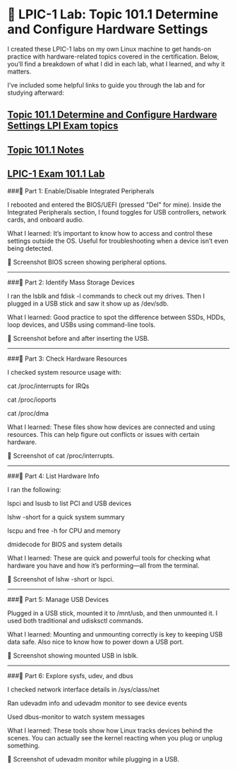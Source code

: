 # 🧪 LPIC-1 Lab: Topic 101.1 Determine and Configure Hardware Settings

I created these LPIC-1 labs on my own Linux machine to get hands-on practice with hardware-related topics covered in the certification. Below, you’ll find a breakdown of what I did in each lab, what I learned, and why it matters. 

I’ve included some helpful links to guide you through the lab and for studying afterward:

[Topic 101.1 Determine and Configure Hardware Settings LPI Exam topics](https://www.lpi.org/our-certifications/exam-101-102-objectives/#101.1_Determine_and_configure_hardware_settings)
---
[Topic 101.1 Notes](https://1drv.ms/w/c/354f1c8d534fbced/Ef7G_xVPG0ZJu6wZ0DdeGSUBmSy6RBxTid3fkbKFnt8J-w?e=Mm5yvf)
---
[LPIC-1 Exam 101.1 Lab](https://1drv.ms/w/c/354f1c8d534fbced/EZOo5qb56thNhBnLrsEatygBT3OPsqAiqxEYwSc89oVSxQ?e=kbBURl)
---
###🔸 Part 1: Enable/Disable Integrated Peripherals

I rebooted and entered the BIOS/UEFI (pressed "Del" for mine). Inside the Integrated Peripherals section, I found toggles for USB controllers, network cards, and onboard audio.

What I learned: It’s important to know how to access and control these settings outside the OS. Useful for troubleshooting when a device isn’t even being detected.

📸 Screenshot BIOS screen showing peripheral options.

---
###🔸 Part 2: Identify Mass Storage Devices

I ran the lsblk and fdisk -l commands to check out my drives. Then I plugged in a USB stick and saw it show up as /dev/sdb.

What I learned: Good practice to spot the difference between SSDs, HDDs, loop devices, and USBs using command-line tools.

📸 Screenshot before and after inserting the USB.

---
###🔸 Part 3: Check Hardware Resources

I checked system resource usage with:

cat /proc/interrupts for IRQs

cat /proc/ioports

cat /proc/dma

What I learned: These files show how devices are connected and using resources. This can help figure out conflicts or issues with certain hardware.

📸 Screenshot of cat /proc/interrupts.

---
###🔸 Part 4: List Hardware Info

I ran the following:

lspci and lsusb to list PCI and USB devices

lshw -short for a quick system summary

lscpu and free -h for CPU and memory

dmidecode for BIOS and system details

What I learned: These are quick and powerful tools for checking what hardware you have and how it’s performing—all from the terminal.

📸 Screenshot of lshw -short or lspci.

---
###🔸 Part 5: Manage USB Devices

Plugged in a USB stick, mounted it to /mnt/usb, and then unmounted it. I used both traditional and udisksctl commands.

What I learned: Mounting and unmounting correctly is key to keeping USB data safe. Also nice to know how to power down a USB port.

📸 Screenshot showing mounted USB in lsblk.

---
###🔸 Part 6: Explore sysfs, udev, and dbus

I checked network interface details in /sys/class/net

Ran udevadm info and udevadm monitor to see device events

Used dbus-monitor to watch system messages

What I learned: These tools show how Linux tracks devices behind the scenes. You can actually see the kernel reacting when you plug or unplug something.

📸 Screenshot of udevadm monitor while plugging in a USB.

